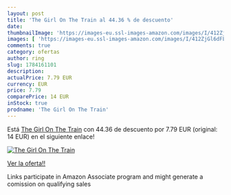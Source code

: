 ```yaml
---
layout: post
title: 'The Girl On The Train al 44.36 % de descuento'
date: 
thumbnailImage: 'https://images-eu.ssl-images-amazon.com/images/I/412ZjGl6dFL._SL200_.jpg'
images: [ 'https://images-eu.ssl-images-amazon.com/images/I/412ZjGl6dFL._SL200_.jpg' ]
comments: true
category: ofertas
author: ring
slug: 1784161101
description:
actualPrice: 7.79 EUR
currency: EUR
price: 7.79
comparePrice: 14 EUR
inStock: true
prodname: 'The Girl On The Train'
---
```


Está [The Girl On The Train](https://www.amazon.es/dp/1784161101/?tag=tolees-21) con 44.36 de descuento por 7.79 EUR (original: 14 EUR) en el siguiente enlace!

[![The Girl On The Train](https://images-eu.ssl-images-amazon.com/images/I/412ZjGl6dFL._SL200_.jpg)](https://www.amazon.es/dp/1784161101/?tag=tolees-21)

[Ver la oferta!!](https://www.amazon.es/dp/1784161101/?tag=tolees-21)

Links participate in Amazon Associate program and might generate a comission on qualifying sales


